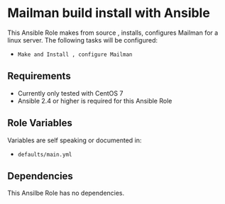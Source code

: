 Mailman build install with Ansible
===========================

This Ansible Role makes from source , installs, configures Mailman for a linux server. The following tasks will be configured:
* `Make and Install , configure Mailman`

Requirements
------------

* Currently only tested with CentOS 7
* Ansible 2.4 or higher is required for this Ansible Role

Role Variables
--------------

Variables are self speaking or documented in:   
* `defaults/main.yml`

Dependencies
------------

This Ansilbe Role has no dependencies.



